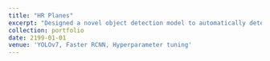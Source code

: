 ```yaml
---
title: "HR Planes"
excerpt: "Designed a novel object detection model to automatically detect airplanes in high-resolution satellite images, using Google Earth ismagery under various landscape, seasonal, and satellite geometry conditions. The dataset was evaluated using two state-of-the-art object detection methods. Incorporated advanced techniques such as hyperparameter tuning, optimization algorithm, and data augmentation to improve model precision. Attained excellent accuracy of 80.27% with training. Intended to accomplish reliable and accurate airplane detection capabilities. <br/><img src='/images/HRPlanes.png' style='width:50%;'>"
collection: portfolio
date: 2199-01-01
venue: 'YOLOv7, Faster RCNN, Hyperparameter tuning'
---
```

